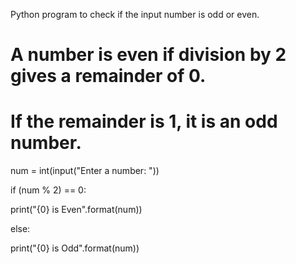 Python program to check if the input number is odd or even.

# A number is even if division by 2 gives a remainder of 0.

# If the remainder is 1, it is an odd number.

num = int(input("Enter a number: "))

if (num % 2) == 0:

   print("{0} is Even".format(num))

else:

   print("{0} is Odd".format(num))




